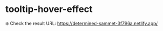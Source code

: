 # tooltip-hover-effect
:snowflake: Check the result URL: https://determined-sammet-3f796a.netlify.app/
